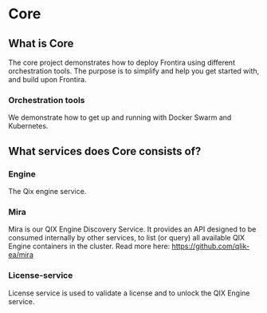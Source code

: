 # Core

## What is Core

The core project demonstrates how to deploy Frontira using different orchestration tools. 
The purpose is to simplify and help you get started with, and build upon Frontira. 

### Orchestration tools

We demonstrate how to get up and running with Docker Swarm and Kubernetes.

## What services does Core consists of?

### Engine

The Qix engine service. 

### Mira

Mira is our QIX Engine Discovery Service. It provides an API designed to be consumed internally by other services, to list (or query) all available QIX Engine containers in the cluster. 
Read more here: https://github.com/qlik-ea/mira

### License-service
License service is used to validate a license and to unlock the QIX Engine service.